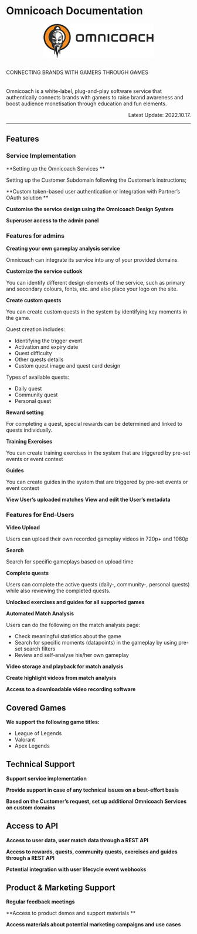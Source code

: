 # Omnicoach Documentation

<p style="text-align: center;">
<img align="center" width="300" height="92" src="/assets/Omnicoach_logo.png">
<br /><br />

CONNECTING BRANDS WITH GAMERS THROUGH GAMES<br /><br />  
Omnicoach is a white-label, plug-and-play software service that authentically connects brands with gamers to raise brand awareness and boost audience monetisation through education and fun elements.<br />
</p>
<p align="right">Latest Update: 2022.10.17.</p>
<hr />

## Features
### Service Implementation

**Setting up the Omnicoach Services **
    
Setting up the Customer Subdomain following the Customer’s instructions;

**Custom token-based user authentication or integration with Partner’s OAuth solution **

**Customise the service design using the Omnicoach Design System**

**Superuser access to the admin panel**
### Features for admins
**Creating your own gameplay analysis service**

Omnicoach can integrate its service into any of your provided domains. 


**Customize the service outlook**

You can identify different design elements of the service, such as primary and secondary colours, fonts, etc. and also place your logo on the site.

**Create custom quests**

You can create custom quests in the system by identifying key moments in the game.

Quest creation includes:

- Identifying the trigger event 
- Activation and expiry date
- Quest difficulty
- Other quests details
- Custom quest image and quest card design

Types of available quests:

- Daily quest
- Community quest
- Personal quest

**Reward setting**

For completing a quest, special rewards can be determined and linked to quests individually.

**Training Exercises**

You can create training exercises in the system that are triggered by pre-set events or event context

**Guides**

You can create guides in the system that are triggered by pre-set events or event context

**View User’s uploaded matches**
**View and edit the User’s metadata**

### Features for End-Users

**Video Upload**

Users can upload their own recorded gameplay videos in 720p+ and 1080p

**Search**

Search for specific gameplays based on upload time

**Complete quests**

Users can complete the active quests (daily-, community-, personal quests) while also reviewing the completed quests.

**Unlocked exercises and guides for all supported games**

**Automated Match Analysis**

Users can do the following on the match analysis page:

- Check meaningful statistics about the game
- Search for specific moments (datapoints) in the gameplay by using pre-set search filters
- Review and self-analyse his/her own gameplay

**Video storage and playback for match analysis**

**Create highlight videos from match analysis**

**Access to a downloadable video recording software**


## Covered Games

**We support the following game titles:**

- League of Legends
- Valorant
- Apex Legends

## Technical Support


**Support service implementation**


**Provide support in case of any technical issues on a best-effort basis**


**Based on the Customer’s request, set up additional Omnicoach Services on custom domains**

## Access to API

**Access to user data, user match data through a REST API**

**Access to rewards, quests, community quests, exercises and guides through a REST API**

**Potential integration with user lifecycle event webhooks**

## Product & Marketing Support

**Regular feedback meetings**

**Access to product demos and support materials **

**Access materials about potential marketing campaigns and use cases**
